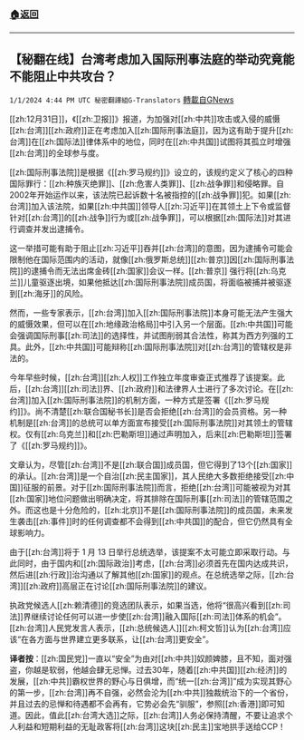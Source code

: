###  [:house:返回](README.md)
---


## 【秘翻在线】台湾考虑加入国际刑事法庭的举动究竟能不能阻止中共攻台？
`1/1/2024 4:44 PM UTC 秘密翻譯組G-Translators` [轉載自GNews](https://gnews.org/articles/2173144)



[[zh:12月31日]]，《[[zh:卫报]]》报道，为加强对[[zh:中共]]攻击或入侵的威慑[[zh:台湾]][[zh:政府]]正在考虑加入[[zh:国际刑事法庭]]，因为这有助于提升[[zh:台湾]]在[[zh:国际法]]律体系中的地位，同时在[[zh:中共国]]试图将其孤立时增强[[zh:台湾]]的全球参与度。

[[zh:国际刑事法院]]是根据《[[zh:罗马规约]]》设立的，该规约定义了核心的四种国际罪行：[[zh:种族灭绝罪]]、[[zh:危害人类罪]]、[[zh:战争罪]]和侵略罪。自2002年开始运作以来，该法院已起诉数十名被指控的[[zh:战争罪]]犯。如果[[zh:台湾]]加入该法院，如果[[zh:中共国]]领导人[[zh:习近平]]在其领土上下令或监督针对[[zh:台湾]]的[[zh:战争]]行为或[[zh:战争罪]]，可以根据[[zh:国际法]]对其进行调查并发出逮捕令。

这一举措可能有助于阻止[[zh:习近平]]吞并[[zh:台湾]]的意图，因为逮捕令可能会限制他在国际范围内的活动，就像[[zh:俄罗斯总统]][[zh:普京]]因[[zh:国际刑事法院]]的逮捕令而无法出席金砖[[zh:国家]]会议一样。[[zh:普京]] 强行将[[zh:乌克兰]]儿童驱逐出境，如果他抵达[[zh:国际刑事法院]]成员国，将面临被捕并被驱逐到[[zh:海牙]]的风险。

然而，一些专家表示，[[zh:台湾]]加入[[zh:国际刑事法院]]本身可能无法产生强大的威慑效果，但可以在[[zh:地缘政治格局]]中引入另一个层面。[[zh:中共国]]可能会强调国际刑事[[zh:司法]]的选择性，并试图削弱其合法性，称其为西方列强的工具。此外，[[zh:中共国]]可能辩称[[zh:国际刑事法院]]对[[zh:台湾]]的管辖权是非法的。

今年早些时候，[[zh:台湾]][[zh:人权]]工作独立年度审查正式推荐了该提案。此后，[[zh:台湾]][[zh:司法]]界、[[zh:政府]]和法律界人士进行了多次讨论。在[[zh:台湾]]加入[[zh:国际刑事法院]]的机制方面，一种方式是签署《[[zh:罗马规约]]》。尚不清楚[[zh:联合国秘书长]]是否会拒绝[[zh:台湾]]的会员资格。另一种机制是[[zh:台湾]]的总统可以单方面宣布接受[[zh:国际刑事法院]]对其领土的管辖权。仅有[[zh:乌克兰]]和[[zh:巴勒斯坦]]通过声明加入，后来[[zh:巴勒斯坦]]签署了《[[zh:罗马规约]]》。

文章认为，尽管[[zh:台湾]]不是[[zh:联合国]]成员国，但它得到了13个[[zh:国家]]的承认。[[zh:台湾]]是一个自治[[zh:民主国家]]，其人民绝大多数拒绝接受[[zh:中国]]征服的前景。对于[[zh:国际刑事法院]]而言，拒绝[[zh:台湾]]可能被视为对其[[zh:国家]]地位问题做出明确决定，将其排除在国际刑事[[zh:司法]]的管辖范围之外。而这也是十分危险的，[[zh:北京]]不是[[zh:国际刑事法院]]的成员国，未来发生袭击[[zh:事件]]时的任何调查都不会得到[[zh:中共国]]的配合，但它仍然具有全球影响力。

由于[[zh:台湾]]将于 1 月 13 日举行总统选举，该提案不太可能立即采取行动。与此同时，由于国内和[[zh:国际政治]]考虑，[[zh:台湾]]必须首先在国内达成共识，然后进[[zh:行政]]治沟通以了解其他[[zh:国家]]的观点。在总统选举之际，[[zh:台湾]][[zh:政府]]高层正在讨论[[zh:国际刑事法院]]的建议。

执政党候选人[[zh:赖清德]]的竞选团队表示，如果当选，他将“很高兴看到[[zh:司法]]界继续讨论任何可以进一步使[[zh:台湾]]融入国际[[zh:司法]]体系的机会”。[[zh:台湾]]人民党发言人表示，[[zh:总统候选人]][[zh:柯文哲]]认为[[zh:台湾]]应该“在各方面与世界建立更多联系，让[[zh:台湾]]更安全”。



**译者按**：[[zh:国民党]]一直以“安全”为由对[[zh:中共]]奴颜婢膝，且不知，面对强盗，你越是软弱，他越会肆无忌惮。过去30年，随着[[zh:中共国]][[zh:经济]]的发展，[[zh:中共]]霸权世界的野心与日俱增，而“统一[[zh:台湾]]”成为实现其野心的第一步，[[zh:台湾]]再不自强，必然会沦为[[zh:中共]]独裁统治下的一个省份，并且过去的忌惮和待遇都不会再有，它势必会先“驯服”，参照[[zh:香港]]即可知道。因此，值此[[zh:台湾大选]]之际，[[zh:台湾]]人务必保持清醒，不要让追求个人利益和短期利益的无耻政客将[[zh:台湾]]这块[[zh:民主]]宝地拱手送给CCP！

